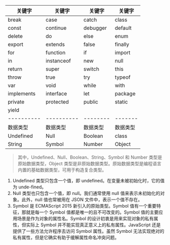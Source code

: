 | 关键字     | 关键字     | 关键字   | 关键字   |
| ---------- | ---------- | -------- | -------- |
| break      | case       | catch    | class    |
| const      | continue   | debugger | default  |
| delete     | do         | else     | enum     |
| export     | extends    | false    | finally  |
| for        | function   | if       | import   |
| in         | instanceof | new      | null     |
| return     | super      | switch   | this     |
| throw      | true       | try      | typeof   |
| var        | void       | while    | with     |
| implements | interface  | let      | package  |
| private    | protected  | public   | static   |
| yield      |
| ---------- | ---------- | -------- | -------  |
| 数据类型   | 数据类型   | 数据类型 | 数据类型 |
| Undefined  | Null       | Boolean  | class    |
| String     | Symbol     | Number   | Object   |

> 其中，Undefined、Null、Boolean、String、Symbol 和 Number 类型是原始数据类型，Object 类型是非原始数据类型。原始数据类型是编程语言内置的基础数据类型，可用于构造复合类型。

1. Undefined 类型只包含一个值，即 undefined。在变量未被初始化时，它的值为 unde-fined。
2. Null 类型也只包含一个值，即 null。我们通常使用 null 值来表示未初始化的对象。此外，null 值也常被用在 JSON 文件中，表示一个值不存在。
3. Symbol 是 ECMAScript 2015 新引入的原始类型。Symbol 值有一个重要特征，那就是每一个 Symbol 值都是唯一的且不可改变的。Symbol 值的主要应用场景是作为对象的属性名。Symbol 的设计初衷是用来实现对象的私有属性，但实际上 Symbol 并不能实现真正意义上的私有属性。JavaScript 还是提供了一些方法允许程序去访问 Symbol 属性。虽然 Symbol 无法实现绝对的私有属性，但是它确实有助于缓解属性命名冲突问题。

